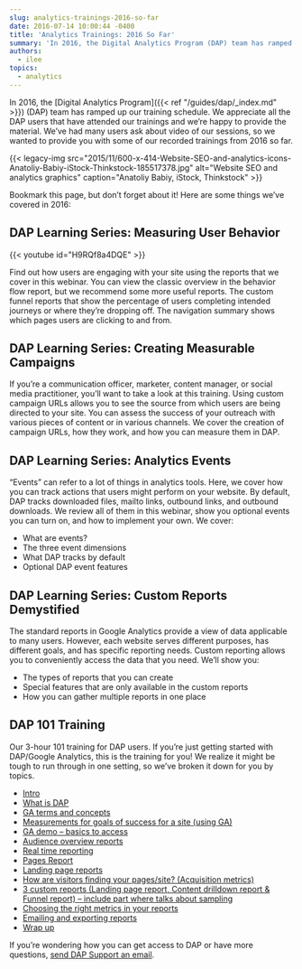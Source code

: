 ```yaml
---
slug: analytics-trainings-2016-so-far
date: 2016-07-14 10:00:44 -0400
title: 'Analytics Trainings: 2016 So Far'
summary: 'In 2016, the Digital Analytics Program (DAP) team has ramped up our training schedule. We appreciate all the DAP users that have attended our trainings and we’re happy to provide the material. We’ve had many users ask about video of our sessions, so we wanted to provide you with some of our recorded trainings from'
authors:
  - ilee
topics:
  - analytics
---
```


In 2016, the [Digital Analytics Program]({{< ref "/guides/dap/_index.md" >}}) (DAP) team has ramped up our training schedule. We appreciate all the DAP users that have attended our trainings and we’re happy to provide the material. We’ve had many users ask about video of our sessions, so we wanted to provide you with some of our recorded trainings from 2016 so far.

{{< legacy-img src="2015/11/600-x-414-Website-SEO-and-analytics-icons-Anatoliy-Babiy-iStock-Thinkstock-185517378.jpg" alt="Website SEO and analytics graphics" caption="Anatoliy Babiy, iStock, Thinkstock" >}}

Bookmark this page, but don’t forget about it! Here are some things we’ve covered in 2016:

## DAP Learning Series: Measuring User Behavior

<!-- TODO: video does not exist -->
{{< youtube id="H9RQf8a4DQE" >}}

Find out how users are engaging with your site using the reports that we cover in this webinar. You can view the classic overview in the behavior flow report, but we recommend some more useful reports. The custom funnel reports that show the percentage of users completing intended journeys or where they’re dropping off. The navigation summary shows which pages users are clicking to and from.

## DAP Learning Series: Creating Measurable Campaigns

If you’re a communication officer, marketer, content manager, or social media practitioner, you’ll want to take a look at this training. Using custom campaign URLs allows you to see the source from which users are being directed to your site. You can assess the success of your outreach with various pieces of content or in various channels. We cover the creation of campaign URLs, how they work, and how you can measure them in DAP.

## DAP Learning Series: Analytics Events

“Events” can refer to a lot of things in analytics tools. Here, we cover how you can track actions that users might perform on your website. By default, DAP tracks downloaded files, mailto links, outbound links, and outbound downloads. We review all of them in this webinar, show you optional events you can turn on, and how to implement your own. We cover:

  * What are events?
  * The three event dimensions
  * What DAP tracks by default
  * Optional DAP event features

## DAP Learning Series: Custom Reports Demystified

The standard reports in Google Analytics provide a view of data applicable to many users. However, each website serves different purposes, has different goals, and has specific reporting needs. Custom reporting allows you to conveniently access the data that you need. We’ll show you:

  * The types of reports that you can create
  * Special features that are only available in the custom reports
  * How you can gather multiple reports in one place

## DAP 101 Training

Our 3-hour 101 training for DAP users. If you’re just getting started with DAP/Google Analytics, this is the training for you! We realize it might be tough to run through in one setting, so we’ve broken it down for you by topics.

  * [Intro](https://www.youtube.com/watch?feature=player_embedded&v=CKMTK77PrJE#t=0)
  * [What is DAP](https://www.youtube.com/watch?feature=player_embedded&v=CKMTK77PrJE#t=106)
  * [GA terms and concepts](https://www.youtube.com/watch?feature=player_embedded&v=CKMTK77PrJE#t=368)
  * [Measurements for goals of success for a site (using GA)](https://www.youtube.com/watch?feature=player_embedded&v=CKMTK77PrJE#t=972)
  * [GA demo &#8211; basics to access](https://www.youtube.com/watch?feature=player_embedded&v=CKMTK77PrJE#t=1596)
  * [Audience overview reports](https://www.youtube.com/watch?feature=player_embedded&v=CKMTK77PrJE#t=1738)
  * [Real time reporting](https://www.youtube.com/watch?feature=player_embedded&v=CKMTK77PrJE#t=2245)
  * [Pages Report](https://www.youtube.com/watch?feature=player_embedded&v=CKMTK77PrJE#t=2414)
  * [Landing page reports](https://www.youtube.com/watch?feature=player_embedded&v=CKMTK77PrJE#t=3012)
  * [How are visitors finding your pages/site? (Acquisition metrics)](https://www.youtube.com/watch?feature=player_embedded&v=CKMTK77PrJE#t=4612)
  * [3 custom reports (Landing page report, Content drilldown report & Funnel report) &#8211; include part where talks about sampling](https://www.youtube.com/watch?feature=player_embedded&v=CKMTK77PrJE#t=6704)
  * [Choosing the right metrics in your reports](https://www.youtube.com/watch?feature=player_embedded&v=CKMTK77PrJE#t=6826)
  * [Emailing and exporting reports](https://www.youtube.com/watch?feature=player_embedded&v=CKMTK77PrJE#t=8751)
  * [Wrap up](https://www.youtube.com/watch?feature=player_embedded&v=CKMTK77PrJE#t=8795)

If you’re wondering how you can get access to DAP or have more questions, [send DAP Support an email](mailto:dap@gsa.gov).
